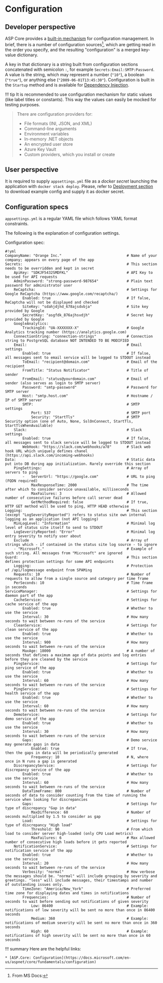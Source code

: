 <!-- cSpell:ignore SDKJF 5432 SMDFKL sdahjdjhd _678 ajsdvbja asgfdk _876 ajhsvdjh yourdomain logmessage -->

# Configuration

## Developer perspective

ASP Core provides a [built-in mechanism](https://docs.microsoft.com/en-us/aspnet/core/fundamentals/configuration) for configuration management.
In brief, there is a number of configuration sources[^1], which are getting read in the order you specify, and the resulting "configuration" is a merged key-value dictionary.

A key in that dictionary is a string built from configuration sections concatenated with semicolon `:`, for example `Secrets:Email:SMTP:Password`.
A value is the string, which may represent a number (`"10"`), a boolean (`"true"`), or anything else (`"2009-06-01T13:45:30"`).
Configuration is built in the `Startup` method and is available for [Dependency Injection](server/#dependency-injection).

!!! tip
	It is recommended to use configuration mechanism for static values (like label titles or constants).
	This way the values can easily be mocked for testing purposes.

[^1]: From MS Docs:
> There are configuration providers for:
>
> * File formats (INI, JSON, and XML)
> * Command-line arguments
> * Environment variables
> * In-memory .NET objects
> * An encrypted user store
> * Azure Key Vault
> * Custom providers, which you install or create

## User perspective

It is required to supply `appsettings.yml` file as a *docker secret* launching the application with `docker stack deploy`.
Please, refer to [Deployment section](/deployment/) to download example config and supply it as docker secret.
<!-- When [deploying with script](deployment/) it is possible to supply *example configuration* to get app up and running. -->
<!-- Then user is free to change the configuration and restart the app. -->

## Configuration specs

`appsettings.yml` is a regular YAML file which follows YAML format constraints.

The following is the explanation of configuration settings.

Configuration spec:

	#!yml
	CompanyName: "Orange Inc."								# Name of your company; appears on every page of the app
	Secrets:												# This section needs to be overridden and kept in secret
		ApiKey: "SDKJF5432SMDFKL"							# API Key to be used for API requests
		AdminPassword: "strong-password-987654" 			# Plain text password for administrator user
		ReCaptcha: 											# Settings for Google ReCaptcha (https://www.google.com/recaptcha/)
			Enabled: true 									# If false, ReCaptcha will not be displayed and checked
			SiteKey: "sdahjdjhd_678ajsdvbja" 				# Site key provided by Google
			SecretKey: "asgfdk_876ajhsvdjh" 				# Secret key provided by Google
		GoogleAnalytics:
			TrackingId: "UA-XXXXXXX-X"						# Google Analytics tracking number (https://analytics.google.com)
		ConnectionString: "connection-strings"				# Connection string to PostgreSQL database NOT INTENDED TO BE MODIFIED
		Email: 												# Email settings
			Enabled: true 									# If false, all messages sent to email service will be logged to STDOUT instead
			ToEmail: "recipient@domain.com" 				# Email of the recipient
			FromTitle: "Status Notificator" 				# Title of sender
			FromEmail: "status@yourdomain.com" 				# Email of sender (also serves as login to SMTP server)
			Password: "smtp-password" 						# Password for SMTP server
			Host: "smtp.host.com" 							# Hostname / IP of SMTP server
			SMTP: 											# SMTP settings
				Port: 537 									# SMTP port
				Security: "StartTls" 						# SMTP Security option (one of Auto, None, SslOnConnect, StartTls, StartTlsWhenAvailable)
		Slack: 												# Slack settings
			Enabled: true 									# If false, all messages sent to slack service will be logged to STDOUT instead
			WebHook: "https://slack.com/webhooks/a78" 		# Slack web hook URL which uniquely defines chanel (https://api.slack.com/incoming-webhooks)
	Data: 													# Static data put into DB during app initialization. Rarely override this section
		PingSettings: 										# Array of servers to ping
			-	ServerUrl: "https://google.com" 			# URL to ping (FQDN required)
				MaxResponseTime: 2000 						# The time after which to consider service unavailable, milliseconds
				MaxFailures: 3 								# Allowed number of consecutive failures before call server dead
				GetMethodRequired: false 					# If true, HTTP GET method will be used to ping, HTTP HEAD otherwise
	Logging: 												# This section (except "LogSeverityReported") refers to status site own internal logging as an application (not API logging)
		MinLogLevel: "Information"	 						# Minimal log level of status site itself to send to STDOUT
		LogSeverityReported: "Error"	 					# Minimal log entry severity to notify user about
		Exclude 											# Array of strings which - if contained in the status site log source - to ignore
		- "Microsoft."										# Example of such string. All messages from "Microsoft" are ignored
	Guard: 													# This section defines protection settings for some API endpoints
		Logging: 											# Protection of /api/logmessage endpoint from SPAMing
		Requests: 10 										# Number of requests to allow from a single source and category per time frame
		PerSeconds: 10 										# Time frame in seconds
	ServiceManager: 										# Settings for daemon part of the app
		CacheService: 										# Settings for cache service of the app
			Enabled: true 									# Whether to use the service
			Interval: 30 									# How many seconds to wait between re-runs of the service
		CleanService: 										# Settings for clean service of the app
			Enabled: true 									# Whether to use the service
			Interval: 900 									# How many seconds to wait between re-runs of the service
			MaxAge: 18000 									# A number of seconds that defines a maximum age of data points and log entries before they are cleaned by the service
		PingService: 										# Settings for ping service of the app
			Enabled: true 									# Whether to use the service
			Interval: 60									# How many seconds to wait between re-runs of the service
		PingService: 										# Settings for health service of the app
			Enabled: true 									# Whether to use the service
			Interval: 60									# How many seconds to wait between re-runs of the service
		DemoService: 										# Settings for demo service of the app
			Enabled: true 									# Whether to use the service
			Interval: 30 									# How many seconds to wait between re-runs of the service
			Gaps: 											# Demo service may generate gaps in data
				Enabled: true 								# If true, then the gaps in data will be periodically generated
				Frequency: 10 								# N, where once in N runs a gap is generated
		DiscrepancyService: 								# Settings for discrepancy service of the app
			Enabled: true 									# Whether to use the service
			Interval: 60 									# How many seconds to wait between re-runs of the service
			DataTimeFrame: 800 								# Number of seconds of data to consider counting from the time of running the service when looking for discrepancies
			Gaps: 											# Settings for type of discrepancy "Gap in data"
				MaxDifference: 60 							# Number of seconds multiplied by 1.5 to consider as gap
			Load: 											# Settings for type of discrepancy "High load" 
				Threshold: 90 								# From which load to consider server high-loaded (only CPU Load metrics)
				MaxFailures: 6 								# Max allowed number of consecutive high loads before it gets reported
		NotificationService: 								# Settings for notification service of the app
			Enabled: true 									# Whether to use the service
			Interval: 20									# How many seconds to wait between re-runs of the service
			Verbosity: "normal"								# How verbose the messages should be. "normal" will include grouping by severity and greetings. "less" will include messages, their timestamps and number of outstanding issues only.
			TimeZone: "America/New_York"					# Preferred time zone for displaying dates and times in notifications
			Frequencies: 									# Number of seconds to wait before sending out notifications of given severity
				Low: 86400 									# Example: notifications of low severity will be sent no more than once in 86400 seconds
				Medium: 360 								# Example: notifications of medium severity will be sent no more than once in 360 seconds
				High: 60 									# Example: notifications of high severity will be sent no more than once in 60 seconds

!!! summary
    Here are the helpful links:
	
	* [ASP.Core: Configuration](https://docs.microsoft.com/en-us/aspnet/core/fundamentals/configuration)

